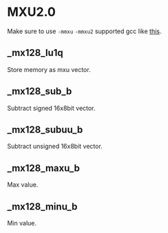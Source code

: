# MXU2.0
Make sure to use `-mmxu` `-mmxu2` supported gcc like [this](https://github.com/Dafang-Hacks/mips-gcc472-glibc216-64bit).

## _mx128_lu1q
Store memory as mxu vector.

## _mx128_sub_b
Subtract signed 16x8bit vector.

## _mx128_subuu_b
Subtract unsigned 16x8bit vector.

## _mx128_maxu_b
Max value.

## _mx128_minu_b
Min value.